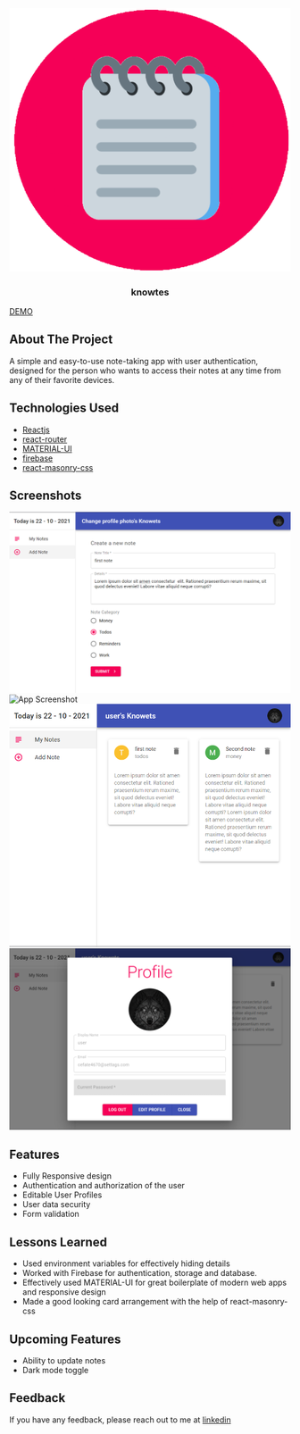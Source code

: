 ![Logo](./assets/logo.png)

<h3 align="center">knowtes</h3>

<a href="https://knowtes.vercel.app/">DEMO</a>

## About The Project

A simple and easy-to-use note-taking app with user authentication, designed for the person who wants to access their notes at any time from any of their favorite devices.

## Technologies Used

-   [Reactjs](https://reactjs.org/docs/getting-started.html)
-   [react-router](https://reactrouter.com/)
-   [MATERIAL-UI](https://v4.mui.com/)
-   [firebase](https://firebase.google.com/)
-   [react-masonry-css](https://github.com/paulcollett/react-masonry-css#readme)

## Screenshots

![App Screenshot](./assets/screenshots/create.png)
![App Screenshot](./assets/screenshots/create2.png)
![App Screenshot](./assets/screenshots/home.png)
![App Screenshot](./assets/screenshots/profile.png)

## Features

-   Fully Responsive design
-   Authentication and authorization of the user
-   Editable User Profiles
-   User data security
-   Form validation

## Lessons Learned

-   Used environment variables for effectively hiding details
-   Worked with Firebase for authentication, storage and database.
-   Effectively used MATERIAL-UI for great boilerplate of modern web apps and responsive design
-   Made a good looking card arrangement with the help of react-masonry-css

## Upcoming Features

-   Ability to update notes
-   Dark mode toggle

## Feedback

If you have any feedback, please reach out to me at [linkedin](https://www.linkedin.com/in/dubey-aman/)

